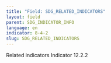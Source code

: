 ```yaml
---
title: "Field: SDG_RELATED_INDICATORS"
layout: field
parent: SDG_INDICATOR_INFO
language: en
indicator: 8-4-2
slug: SDG_RELATED_INDICATORS
---
```

Related indicators
Indicator 12.2.2